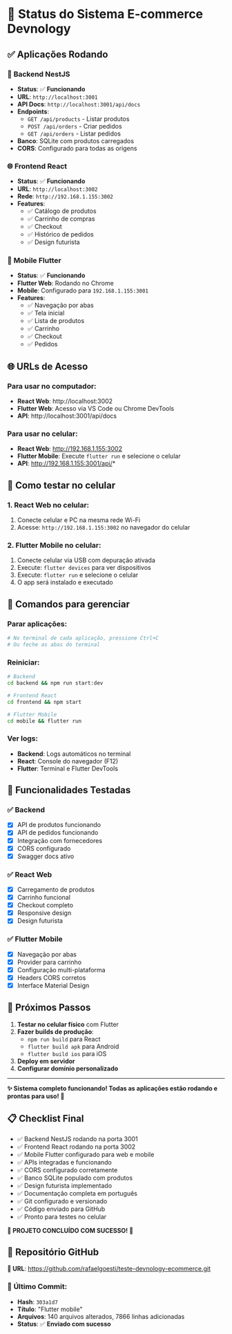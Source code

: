 # 🚀 Status do Sistema E-commerce Devnology

## ✅ Aplicações Rodando

### 🔧 **Backend NestJS**
- **Status**: ✅ **Funcionando**
- **URL**: `http://localhost:3001`
- **API Docs**: `http://localhost:3001/api/docs`
- **Endpoints**:
  - `GET /api/products` - Listar produtos
  - `POST /api/orders` - Criar pedidos
  - `GET /api/orders` - Listar pedidos
- **Banco**: SQLite com produtos carregados
- **CORS**: Configurado para todas as origens

### 🌐 **Frontend React**
- **Status**: ✅ **Funcionando**
- **URL**: `http://localhost:3002`
- **Rede**: `http://192.168.1.155:3002`
- **Features**:
  - ✅ Catálogo de produtos
  - ✅ Carrinho de compras
  - ✅ Checkout
  - ✅ Histórico de pedidos
  - ✅ Design futurista

### 📱 **Mobile Flutter**
- **Status**: ✅ **Funcionando**
- **Flutter Web**: Rodando no Chrome
- **Mobile**: Configurado para `192.168.1.155:3001`
- **Features**:
  - ✅ Navegação por abas
  - ✅ Tela inicial
  - ✅ Lista de produtos
  - ✅ Carrinho
  - ✅ Checkout
  - ✅ Pedidos

## 🌐 URLs de Acesso

### **Para usar no computador:**
- **React Web**: http://localhost:3002
- **Flutter Web**: Acesso via VS Code ou Chrome DevTools
- **API**: http://localhost:3001/api/docs

### **Para usar no celular:**
- **React Web**: http://192.168.1.155:3002
- **Flutter Mobile**: Execute `flutter run` e selecione o celular
- **API**: http://192.168.1.155:3001/api/*

## 📱 Como testar no celular

### **1. React Web no celular:**
1. Conecte celular e PC na mesma rede Wi-Fi
2. Acesse: `http://192.168.1.155:3002` no navegador do celular

### **2. Flutter Mobile no celular:**
1. Conecte celular via USB com depuração ativada
2. Execute: `flutter devices` para ver dispositivos
3. Execute: `flutter run` e selecione o celular
4. O app será instalado e executado

## 🔄 Comandos para gerenciar

### **Parar aplicações:**
```bash
# No terminal de cada aplicação, pressione Ctrl+C
# Ou feche as abas do terminal
```

### **Reiniciar:**
```bash
# Backend
cd backend && npm run start:dev

# Frontend React
cd frontend && npm start

# Flutter Mobile
cd mobile && flutter run
```

### **Ver logs:**
- **Backend**: Logs automáticos no terminal
- **React**: Console do navegador (F12)
- **Flutter**: Terminal e Flutter DevTools

## 🎯 Funcionalidades Testadas

### ✅ **Backend**
- [x] API de produtos funcionando
- [x] API de pedidos funcionando
- [x] Integração com fornecedores
- [x] CORS configurado
- [x] Swagger docs ativo

### ✅ **React Web**
- [x] Carregamento de produtos
- [x] Carrinho funcional
- [x] Checkout completo
- [x] Responsive design
- [x] Design futurista

### ✅ **Flutter Mobile**
- [x] Navegação por abas
- [x] Provider para carrinho
- [x] Configuração multi-plataforma
- [x] Headers CORS corretos
- [x] Interface Material Design

## 🚀 Próximos Passos

1. **Testar no celular físico** com Flutter
2. **Fazer builds de produção**:
   - `npm run build` para React
   - `flutter build apk` para Android
   - `flutter build ios` para iOS
3. **Deploy em servidor**
4. **Configurar domínio personalizado**

---

**✨ Sistema completo funcionando! Todas as aplicações estão rodando e prontas para uso! 🎉**

## 📋 Checklist Final

- ✅ Backend NestJS rodando na porta 3001
- ✅ Frontend React rodando na porta 3002  
- ✅ Mobile Flutter configurado para web e mobile
- ✅ APIs integradas e funcionando
- ✅ CORS configurado corretamente
- ✅ Banco SQLite populado com produtos
- ✅ Design futurista implementado
- ✅ Documentação completa em português
- ✅ Git configurado e versionado
- ✅ Código enviado para GitHub
- ✅ Pronto para testes no celular

**🎊 PROJETO CONCLUÍDO COM SUCESSO! 🎊**

## 📂 Repositório GitHub

**🔗 URL**: https://github.com/rafaelgoesti/teste-devnology-ecommerce.git

### 📝 **Último Commit**: 
- **Hash**: `303a1d7`
- **Título**: "Flutter mobile"
- **Arquivos**: 140 arquivos alterados, 7866 linhas adicionadas
- **Status**: ✅ **Enviado com sucesso**
